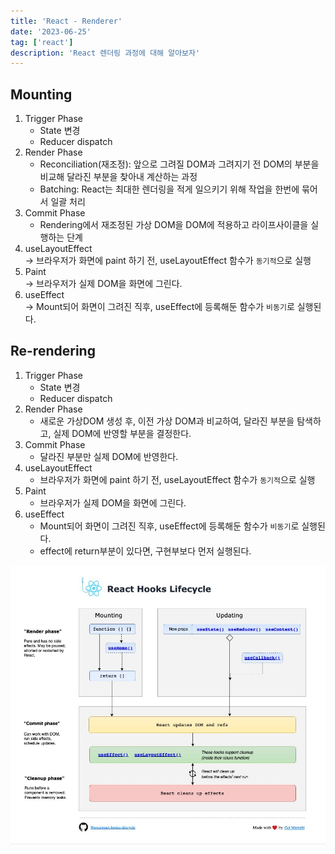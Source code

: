 ```yaml
---
title: 'React - Renderer'
date: '2023-06-25'
tag: ['react']
description: 'React 렌더링 과정에 대해 알아보자'
---
```


## Mounting

1. Trigger Phase
   - State 변경
   - Reducer dispatch
2. Render Phase
   - Reconciliation(재조정): 앞으로 그려질 DOM과 그려지기 전 DOM의 부분을 비교해 달라진 부분을 찾아내 계산하는 과정
   - Batching: React는 최대한 렌더링을 적게 일으키기 위해 작업을 한번에 묶어서 일괄 처리
3. Commit Phase
   - Rendering에서 재조정된 가상 DOM을 DOM에 적용하고 라이프사이클을 실행하는 단계
4. useLayoutEffect  
   -> 브라우저가 화면에 paint 하기 전, useLayoutEffect 함수가 `동기적`으로 실행
5. Paint  
   -> 브라우저가 실제 DOM을 화면에 그린다.
6. useEffect  
   -> Mount되어 화면이 그려진 직후, useEffect에 등록해둔 함수가 `비동기`로 실행된다.

## Re-rendering

1. Trigger Phase
   - State 변경
   - Reducer dispatch
2. Render Phase
   - 새로운 가상DOM 생성 후, 이전 가상 DOM과 비교하여, 달라진 부분을 탐색하고, 실제 DOM에 반영할 부분을 결정한다.
3. Commit Phase
   - 달라진 부분만 실제 DOM에 반영한다.
4. useLayoutEffect
   - 브라우저가 화면에 paint 하기 전, useLayoutEffect 함수가 `동기적`으로 실행
5. Paint
   - 브라우저가 실제 DOM을 화면에 그린다.
6. useEffect
   - Mount되어 화면이 그려진 직후, useEffect에 등록해둔 함수가 `비동기`로 실행된다.
   - effect에 return부분이 있다면, 구현부보다 먼저 실행된다.

![life cycle](https://raw.githubusercontent.com/Wavez/react-hooks-lifecycle/master/screenshot.jpg)
